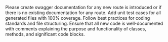 Please create swagger documentation for any new route is introduced or if there is no existing documentation for any route. Add unit test cases for all generated files with 100% coverage. Follow best practices for coding standards and file structuring. Ensure that all new code is well-documented with comments explaining the purpose and functionality of classes, methods, and significant code blocks.